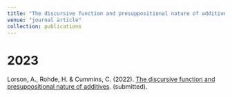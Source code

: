 ```yaml
---
title: "The discursive function and presuppositional nature of additives"
venue: "journal article"
collection: publications
---
```


2023
===
Lorson, A., Rohde, H. & Cummins, C. (2022). [The discursive function and presuppositional nature of additives](https://psyarxiv.com/ptvqs/). (submitted).
